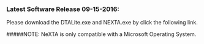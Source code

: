 ### Latest Software Release 09-15-2016: 

Please download the DTALite.exe and NEXTA.exe by click the following link.

#####NOTE: NeXTA is only compatible with a Microsoft Operating System. 



